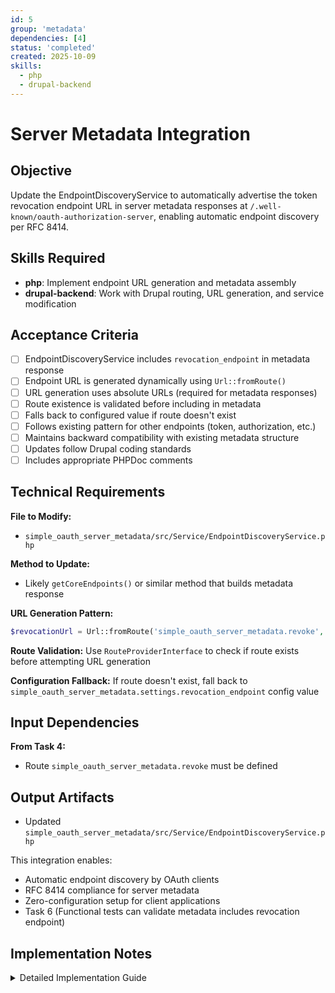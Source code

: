 ```yaml
---
id: 5
group: 'metadata'
dependencies: [4]
status: 'completed'
created: 2025-10-09
skills:
  - php
  - drupal-backend
---
```


# Server Metadata Integration

## Objective

Update the EndpointDiscoveryService to automatically advertise the token revocation endpoint URL in server metadata responses at `/.well-known/oauth-authorization-server`, enabling automatic endpoint discovery per RFC 8414.

## Skills Required

- **php**: Implement endpoint URL generation and metadata assembly
- **drupal-backend**: Work with Drupal routing, URL generation, and service modification

## Acceptance Criteria

- [ ] EndpointDiscoveryService includes `revocation_endpoint` in metadata response
- [ ] Endpoint URL is generated dynamically using `Url::fromRoute()`
- [ ] URL generation uses absolute URLs (required for metadata responses)
- [ ] Route existence is validated before including in metadata
- [ ] Falls back to configured value if route doesn't exist
- [ ] Follows existing pattern for other endpoints (token, authorization, etc.)
- [ ] Maintains backward compatibility with existing metadata structure
- [ ] Updates follow Drupal coding standards
- [ ] Includes appropriate PHPDoc comments

## Technical Requirements

**File to Modify:**

- `simple_oauth_server_metadata/src/Service/EndpointDiscoveryService.php`

**Method to Update:**

- Likely `getCoreEndpoints()` or similar method that builds metadata response

**URL Generation Pattern:**

```php
$revocationUrl = Url::fromRoute('simple_oauth_server_metadata.revoke', [], ['absolute' => TRUE])->toString();
```

**Route Validation:**
Use `RouteProviderInterface` to check if route exists before attempting URL generation

**Configuration Fallback:**
If route doesn't exist, fall back to `simple_oauth_server_metadata.settings.revocation_endpoint` config value

## Input Dependencies

**From Task 4:**

- Route `simple_oauth_server_metadata.revoke` must be defined

## Output Artifacts

- Updated `simple_oauth_server_metadata/src/Service/EndpointDiscoveryService.php`

This integration enables:

- Automatic endpoint discovery by OAuth clients
- RFC 8414 compliance for server metadata
- Zero-configuration setup for client applications
- Task 6 (Functional tests can validate metadata includes revocation endpoint)

## Implementation Notes

<details>
<summary>Detailed Implementation Guide</summary>

### Understanding EndpointDiscoveryService

First, examine the existing service to understand the pattern:

```bash
# Read the current implementation
cat simple_oauth_server_metadata/src/Service/EndpointDiscoveryService.php
```

Look for methods that build metadata responses, particularly how other endpoints are included (e.g., `token_endpoint`, `authorization_endpoint`).

### Typical Implementation Pattern

Services like this usually have a method that builds core endpoint metadata:

```php
public function getCoreEndpoints(): array {
  $endpoints = [];

  // Existing endpoints (authorization, token, etc.)
  // ...

  // Add revocation endpoint
  if ($this->routeProvider->getRouteByName('simple_oauth_server_metadata.revoke')) {
    $endpoints['revocation_endpoint'] = Url::fromRoute(
      'simple_oauth_server_metadata.revoke',
      [],
      ['absolute' => TRUE]
    )->toString();
  }
  else {
    // Fallback to configured value
    $configured = $this->configFactory
      ->get('simple_oauth_server_metadata.settings')
      ->get('revocation_endpoint');
    if (!empty($configured)) {
      $endpoints['revocation_endpoint'] = $configured;
    }
  }

  return $endpoints;
}
```

### Required Service Dependencies

Ensure the service has access to:

```php
public function __construct(
  // ... existing dependencies ...
  private readonly RouteProviderInterface $routeProvider,
  private readonly ConfigFactoryInterface $configFactory,
) {}
```

If these aren't already injected, add them to the constructor and update the service definition in `simple_oauth_server_metadata.services.yml`.

### Route Existence Validation

Before generating URLs, check if the route exists:

```php
try {
  $route = $this->routeProvider->getRouteByName('simple_oauth_server_metadata.revoke');
  // Route exists, safe to generate URL
} catch (RouteNotFoundException $e) {
  // Route doesn't exist, use fallback or omit
}
```

### Absolute URL Generation

RFC 8414 requires absolute URLs in metadata responses:

```php
// CORRECT - absolute URL
$url = Url::fromRoute('simple_oauth_server_metadata.revoke', [], ['absolute' => TRUE])->toString();
// Result: https://example.com/oauth/revoke

// INCORRECT - relative URL
$url = Url::fromRoute('simple_oauth_server_metadata.revoke')->toString();
// Result: /oauth/revoke (invalid for metadata)
```

### Configuration Fallback Logic

The configuration schema already has a `revocation_endpoint` field (per the plan). Use it as a fallback:

```yaml
# config/schema/simple_oauth_server_metadata.schema.yml
simple_oauth_server_metadata.settings:
  type: config_object
  mapping:
    # ... other settings ...
    revocation_endpoint:
      type: string
      label: 'Token Revocation Endpoint'
```

This allows manual configuration if needed, but auto-discovery should work when the route exists.

### Metadata Response Format

The metadata response should follow RFC 8414 format:

```json
{
  "issuer": "https://example.com",
  "authorization_endpoint": "https://example.com/oauth/authorize",
  "token_endpoint": "https://example.com/oauth/token",
  "revocation_endpoint": "https://example.com/oauth/revoke",
  "jwks_uri": "https://example.com/.well-known/jwks.json",
  ...
}
```

### Testing the Integration

After implementation:

```bash
# Rebuild cache
vendor/bin/drush cache:rebuild

# Fetch server metadata
curl https://your-site.com/.well-known/oauth-authorization-server | jq .

# Should include:
# "revocation_endpoint": "https://your-site.com/oauth/revoke"
```

### RFC 8414 Compliance

Per RFC 8414 Section 2:

- `revocation_endpoint` is an OPTIONAL metadata field
- MUST be an absolute HTTPS URL
- If present, clients can use it for token revocation

Including this field signals to clients that token revocation is supported.

### Error Handling

```php
try {
  $revocationUrl = Url::fromRoute('simple_oauth_server_metadata.revoke', [], ['absolute' => TRUE])->toString();
  $endpoints['revocation_endpoint'] = $revocationUrl;
} catch (\Exception $e) {
  // Log error but don't fail metadata response
  $this->logger->warning('Failed to generate revocation endpoint URL: @message', [
    '@message' => $e->getMessage(),
  ]);
  // Fall back to config or omit
}
```

### Backward Compatibility

Ensure changes don't break existing metadata responses:

- Don't modify existing endpoint logic
- Only add the new revocation endpoint
- Maintain existing method signatures
- Don't change service constructor signature without updating service definition

### Service Definition Update

If you add new dependencies, update `simple_oauth_server_metadata.services.yml`:

```yaml
simple_oauth_server_metadata.endpoint_discovery:
  class: Drupal\simple_oauth_server_metadata\Service\EndpointDiscoveryService
  arguments:
    - '@config.factory'
    - '@url_generator'
    - '@router.route_provider' # If adding
    # ... other dependencies
```

### Common Patterns to Follow

Look at how other endpoints are included in the service:

- Do they validate route existence?
- Do they use try-catch for URL generation?
- Do they have fallback logic?
- Do they use absolute URLs?

Match the existing patterns for consistency.

</details>
